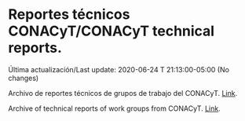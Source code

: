 # Reportes técnicos CONACyT/CONACyT technical reports.

Última actualización/Last update: 2020-06-24 T 21:13:00-05:00 (No changes)

Archivo de reportes técnicos de grupos de trabajo del CONACyT. [Link](https://coronavirus.conacyt.mx/productos/index.html).

Archive of technical reports of work groups from CONACyT. [Link](https://coronavirus.conacyt.mx/productos/index.html).
